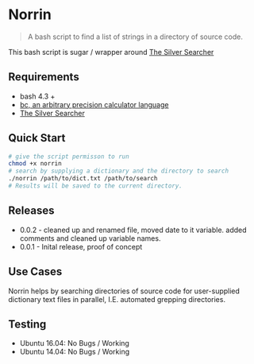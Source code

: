 # Norrin

> A bash script to find a list of strings in a directory of source code.

This bash script is sugar / wrapper around [The Silver Searcher](https://github.com/ggreer/the_silver_searcher)

## Requirements

* bash 4.3 +
* [bc, an arbitrary precision calculator language](https://www.gnu.org/software/bc/manual/html_mono/bc.html)
* [The Silver Searcher](https://github.com/ggreer/the_silver_searcher)

## Quick Start

```bash
# give the script permisson to run
chmod +x norrin
# search by supplying a dictionary and the directory to search
./norrin /path/to/dict.txt /path/to/search
# Results will be saved to the current directory.
```

## Releases

* 0.0.2 - cleaned up and renamed file, moved date to it variable. added comments and cleaned up variable names.
* 0.0.1 - Inital release, proof of concept

## Use Cases

Norrin helps by searching directories of source code for user-supplied dictionary text files in parallel, I.E. automated grepping directories.

## Testing

* Ubuntu 16.04: No Bugs / Working
* Ubuntu 14.04: No Bugs / Working

